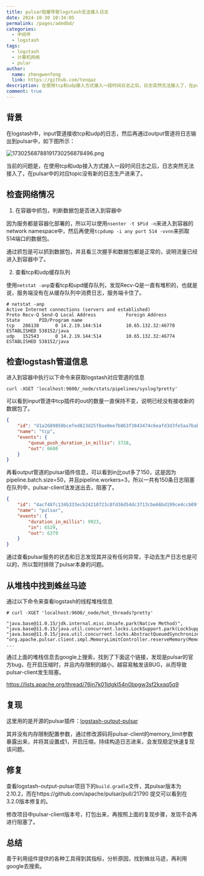```yaml
---
title: pulsar阻塞导致logstash无法接入日志
date: 2024-10-30 10:34:05
permalink: /pages/adedbd/
categories:
  - 中间件
  - logstash
tags:
  - logstash
  - 计算机网络
  - pular
author: 
  name: zhengwenfeng
  link: https://github.com/tenqaz
description: 在使用tcp和udp接入方式接入一段时间日志之后，日志突然无法接入了，在pulsar中的对应topic没有新的日志生产进来了。
comment: true
---
```


## 背景

在logstash中，input管道接收tcp和udp的日志，然后再通过output管道将日志输出到pulsar中，如下图所示：

![17302568788191730256878496.png](https://gcore.jsdelivr.net/gh/tenqaz/BLOG-CDN@main/17302568788191730256878496.png)

当前的问题是，在使用tcp和udp接入方式接入一段时间日志之后，日志突然无法接入了，在pulsar中的对应topic没有新的日志生产进来了。

## 检查网络情况

1. 在容器中抓包，判断数据包是否进入到容器中

因为服务都是容器化部署的，所以可以使用`nsenter -t $Pid -n`来进入到容器的network namespace中，然后再使用`tcpdump -i any port 514 -vvnn`来抓取514端口的数据包。

通过抓包是可以抓到数据包，并且看三次握手和数据包都是正常的，说明流量已经进入到容器中了。




2. 查看tcp和udp缓存队列

使用`netstat -anp`查看tcp和upd缓存队列，发现Recv-Q是一直有堆积的，也就是说，服务端没有在从缓存队列中消费日志，服务端卡住了。


```shell
# netstat -anp
Active Internet connections (servers and established)
Proto Recv-Q Send-Q Local Address           Foreign Address         State       PID/Program name  
tcp   286138      0 14.2.19.144:514         10.65.132.32:46778      ESTABLISHED 538152/java   
udp   152543      0 14.2.19.144:514         10.65.132.32:46774      ESTABLISHED 538152/java  
```


## 检查logstash管道信息


进入到容器中执行以下命令来获取logstash对应管道的信息

```shell
curl -XGET 'localhost:9600/_node/stats/pipelines/syslog?pretty'
```

可以看到input管道中tcp插件的out的数量一直保持不变，说明已经没有接收新的数据包了。
```json
{
    "id": "d1a2689850bcefed823d25f0ae0ee7b863f3843474c6eafd3d3fe5aa7babcded",
    "name": "tcp",
    "events": {
        "queue_push_duration_in_millis": 3728,
        "out": 6680
    }
}
```

再看output管道的pulsar插件信息，可以看到in比out多了150，这是因为pipeline.batch.size=50，并且pipeline.workers=3，所以一共有150条日志阻塞在队列中，pulsar-client法发送出去，阻塞了。

```json
{
    "id": "4acf48fc134b333ecb24218723c8fd36d54dc3713cbe66bd199ce4ccb09f2cd1",
    "name": "pulsar",
    "events": {
        "duration_in_millis": 9923,
        "in": 6529,
        "out": 6379
    }
}
```

通过查看pulsar服务的状态和日志发现其并没有任何异常，手动去生产日志也是可以的，所以暂时排除了pulsar本身的问题。

## 从堆栈中找到蛛丝马迹

通过以下命令来查看logstash的线程堆栈信息

```shell
# curl -XGET 'localhost:9600/_node/hot_threads?pretty'

"java.base@11.0.15/jdk.internal.misc.Unsafe.park(Native Method)", "java.base@11.0.15/java.util.concurrent.locks.LockSupport.park(LockSupport.java:194)", "java.base@11.0.15/java.util.concurrent.locks.AbstractQueuedSynchronizer$ConditionObject.await(AbstractQueuedSynchronizer.java:2081)", "org.apache.pulsar.client.impl.MemoryLimitController.reserveMemory(MemoryLimitController.java:88)", ...
```


通过上面的堆栈信息去google上搜索，找到了下面这个链接，发现是pulsar的官方bug，在开启压缩时，并且内存限制的越小，越容易触发该BUG，从而导致pulsar-client发生阻塞。

https://lists.apache.org/thread/76jn7k01ldgkl54n0bpgw3sf2kxqq5q9


## 复现

这里用的是开源的pulsar插件：[logstash-output-pulsar](https://github.com/streamnative/logstash-output-pulsar)

其并没有内存限制配置参数，通过修改源码将pulsar-client的memory_limit参数暴露出来，并将其设置成1，开启压缩，持续构造日志进来，会发现稳定快速复现该问题。


## 修复

查看logstash-output-pulsar项目下的`build.gradle`文件，其pulsar版本为2.10.2，而在https://github.com/apache/pulsar/pull/21790 提交可以看到在3.2.0版本修复的。

修改项目中pulsar-client版本号，打包出来，再按照上面的复现步骤，发现不会再进行阻塞了。

## 总结

善于利用组件提供的各种工具得到其指标，分析原因，找到蛛丝马迹，再利用google去搜索。